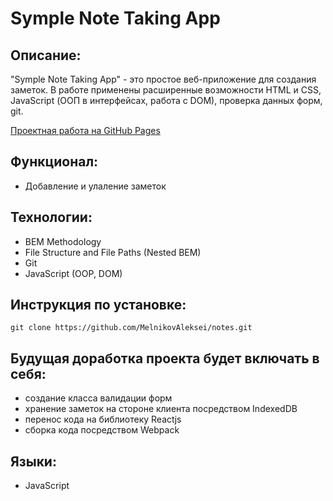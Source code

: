 # Symple Note Taking App

## Описание:

"Symple Note Taking App" - это простое веб-приложение для создания заметок. В работе применены расширенные возможности HTML и CSS, JavaScript (ООП в интерфейсах, работа с DOM), проверка данных форм, git.

[Проектная работа на GitHub Pages](https://melnikovaleksei.github.io/notes/)

## Функционал:

* Добавление и улаление заметок

## Технологии:

* BEM Methodology
* File Structure and File Paths (Nested BEM)
* Git
* JavaScript (OOP, DOM)

## Инструкция по установке:

```
git clone https://github.com/MelnikovAleksei/notes.git

```

## Будущая доработка проекта будет включать в себя:

* создание класса валидации форм
* хранение заметок на стороне клиента посредством IndexedDB
* перенос кода на библиотеку Reactjs
* сборка кода посредством Webpack

## Языки:
* JavaScript
